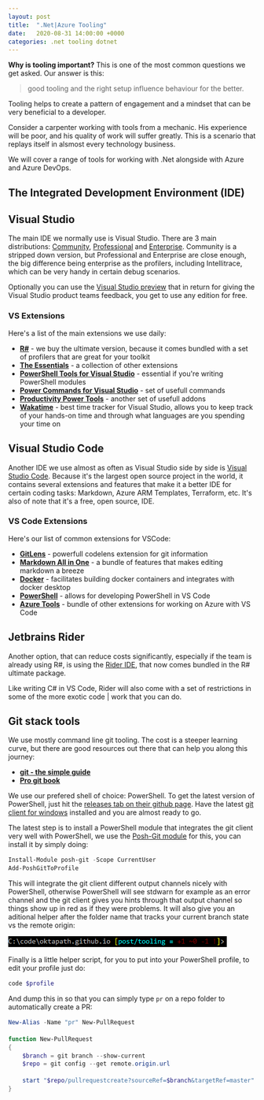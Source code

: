 ```yaml
---
layout: post
title:  ".Net|Azure Tooling"
date:   2020-08-31 14:00:00 +0000
categories: .net tooling dotnet
---
```


__Why is tooling important?__ This is one of the most common questions we get asked. Our answer is this:

> good tooling and the right setup influence behaviour for the better.

Tooling helps to create a pattern of engagement and a mindset that can be very beneficial to a developer.

Consider a carpenter working with tools from a mechanic. His experience will be poor, and his quality of work will suffer greatly. This is a scenario that replays itself in alsmost every technology business.

We will cover a range of tools for working with .Net alongside with Azure and Azure DevOps.

## __The Integrated Development Environment (IDE)__

## Visual Studio

The main IDE we normally use is Visual Studio. There are 3 main distributions: [Community](https://visualstudio.microsoft.com/thank-you-downloading-visual-studio/?sku=Community&rel=16), [Professional](https://visualstudio.microsoft.com/thank-you-downloading-visual-studio/?sku=Professional&rel=16) and [Enterprise](https://visualstudio.microsoft.com/thank-you-downloading-visual-studio/?sku=Enterprise&rel=16). Community is a stripped down version, but Professional and Enterprise are close enough, the big difference being enterprise as the profilers, including Intellitrace, which can be very handy in certain debug scenarios.

Optionally you can use the [Visual Studio preview](https://visualstudio.microsoft.com/vs/preview/) that in return for giving the Visual Studio product teams feedback, you get to use any edition for free.

### VS Extensions

Here's a list of the main extensions we use daily:

- __[R#](https://www.jetbrains.com/resharper/)__ - we buy the ultimate version, because it comes bundled with a set of profilers that are great for your toolkit
- __[The Essentials](https://marketplace.visualstudio.com/items?itemName=MadsKristensen.BasicEssentials)__ - a collection of other extensions
- __[PowerShell Tools for Visual Studio](https://marketplace.visualstudio.com/items?itemName=AdamRDriscoll.PowerShellToolsforVisualStudio2017-18561)__ - essential if you're writing PowerShell modules
- __[Power Commands for Visual Studio](https://marketplace.visualstudio.com/items?itemName=VisualStudioPlatformTeam.PowerCommandsforVisualStudio)__ - set of usefull commands
- __[Productivity Power Tools](https://marketplace.visualstudio.com/items?itemName=VisualStudioPlatformTeam.PowerCommandsforVisualStudio)__ - another set of usefull addons
- __[Wakatime](https://wakatime.com/visual-studio)__ - best time tracker for Visual Studio, allows you to keep track of your hands-on time and through what languages are you spending your time on

## Visual Studio Code

Another IDE we use almost as often as Visual Studio side by side is [Visual Studio Code](https://code.visualstudio.com/download). Because it's the largest open source project in the world, it contains several extensions and features that make it a better IDE for certain coding tasks: Markdown, Azure ARM Templates, Terraform, etc. It's also of note that it's a free, open source, IDE.

### VS Code Extensions

Here's our list of common extensions for VSCode:

- __[GitLens](https://github.com/eamodio/vscode-gitlens.git)__ - powerfull codelens extension for git information
- __[Markdown All in One](https://github.com/yzhang-gh/vscode-markdown)__ - a bundle of features that makes editing markdown a breeze
- __[Docker](https://github.com/microsoft/vscode-docker)__ - facilitates building docker containers and integrates with docker desktop
- __[PowerShell](https://github.com/PowerShell/vscode-powershell.git)__ - allows for developing PowerShell in VS Code
- __[Azure Tools](https://github.com/microsoft/vscode-node-azure-pack)__ - bundle of other extensions for working on Azure with VS Code

## Jetbrains Rider

Another option, that can reduce costs significantly, especially if the team is already using R#, is using the [Rider IDE](https://www.jetbrains.com/rider/), that now comes bundled in the R# ultimate package.

Like writing C# in VS Code, Rider will also come with a set of restrictions in some of the more exotic code | work that you can do.

## __Git stack tools__

We use mostly command line git tooling. The cost is a steeper learning curve, but there are good resources out there that can help you along this journey:

- __[git - the simple guide](http://rogerdudler.github.io/git-guide/)__
- __[Pro git book](http://rogerdudler.github.io/git-guide/)__

We use our prefered shell of choice: PowerShell. To get the latest version of PowerShell, just hit the [releases tab on their github page](https://github.com/PowerShell/powershell/releases). Have the latest [git client for windows](https://git-scm.com/download/win) installed and you are almost ready to go.

The latest step is to install a PowerShell module that integrates the git client very well with PowerShell, we use the [Posh-Git module](https://github.com/dahlbyk/posh-git) for this, you can install it by simply doing:

```powershell
Install-Module posh-git -Scope CurrentUser
Add-PoshGitToProfile
```

This will integrate the git client different output channels nicely with PowerShell, otherwise PowerShell will see stdwarn for example as an error channel and the git client gives you hints through that output channel so things show up in red as if they were problems. It will also give you an aditional helper after the folder name that tracks your current branch state vs the remote origin:

![Posh Git Shell](./images/dotnet-tooling-git.png)

Finally is a little helper script, for you to put into your PowerShell profile, to edit your profile just do:

```powershell
code $profile
```

And dump this in so that you can simply type `pr` on a repo folder to automatically create a PR:

```powershell
New-Alias -Name "pr" New-PullRequest

function New-PullRequest
{
    $branch = git branch --show-current
    $repo = git config --get remote.origin.url

    start "$repo/pullrequestcreate?sourceRef=$branch&targetRef=master"
}
```
